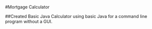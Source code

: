 #Mortgage Calculator

##Created Basic Java Calculator using basic Java for a command line program without a GUI. 
